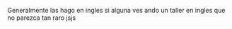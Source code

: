 Generalmente las hago en ingles si alguna ves ando un taller en ingles que no parezca tan raro jsjs
